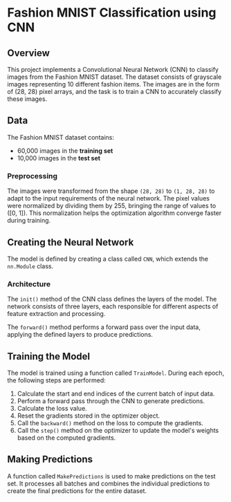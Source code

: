 # Fashion MNIST Classification using CNN

## Overview
This project implements a Convolutional Neural Network (CNN) to classify images from the Fashion MNIST dataset. The dataset consists of grayscale images representing 10 different fashion items. The images are in the form of (28, 28) pixel arrays, and the task is to train a CNN to accurately classify these images.

## Data
The Fashion MNIST dataset contains:
- 60,000 images in the **training set**
- 10,000 images in the **test set**

### Preprocessing
The images were transformed from the shape `(28, 28)` to `(1, 28, 28)` to adapt to the input requirements of the neural network. The pixel values were normalized by dividing them by 255, bringing the range of values to \([0, 1]\). This normalization helps the optimization algorithm converge faster during training.

## Creating the Neural Network
The model is defined by creating a class called `CNN`, which extends the `nn.Module` class. 

### Architecture
The `init()` method of the CNN class defines the layers of the model. The network consists of three layers, each responsible for different aspects of feature extraction and processing. 

The `forward()` method performs a forward pass over the input data, applying the defined layers to produce predictions.

## Training the Model
The model is trained using a function called `TrainModel`. During each epoch, the following steps are performed:
1. Calculate the start and end indices of the current batch of input data.
2. Perform a forward pass through the CNN to generate predictions.
3. Calculate the loss value.
4. Reset the gradients stored in the optimizer object.
5. Call the `backward()` method on the loss to compute the gradients.
6. Call the `step()` method on the optimizer to update the model's weights based on the computed gradients.

## Making Predictions
A function called `MakePredictions` is used to make predictions on the test set. It processes all batches and combines the individual predictions to create the final predictions for the entire dataset.
